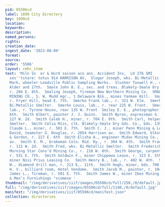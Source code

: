```yaml
---
pid: 05506cd
label: 1899 City Directory
key: 1899cd
location: 
keywords: 
description: 
named_persons: 
rights: 
creation_date: 
ingest_date: '2023-08-09'
format: 
source: 
order: '5506'
layout: cmhc_item
text: 'Miln Ss  er & Hurd saison aco ans. Accident Ins,  LO 276 SMI     POWELL & SMITH
  ses''tstare: totus 914 HARRISON AV,  Slogar Joseph, wks. Bi-Metallic Smelter.  Sloger
  Mark, wheeler Leadville Public Sampling Works.  Slusher Taswell H., carpenter, r.
  Alder and 17th.  Smale John B. E., sec. and treas. Blakely-Smale Dry Goods Co.,
  r. 204 E. 8th.  Smaling Joseph, fireman New Northern Mining Co.  SMALL HOPES CONSOLIDATED
  MINING CO., S. W. Mudd mgr., 1 Delaware Bik., mines Yankee Hill.  Small John, miner,
  r. Fryer Hill, head E. 7th.  Smerko Frank lab., r. 321 W. Elm.  Smerko Joseph, wks.
  Bi-Metallic Smelter.  Smerko Louis, lab., r. rear 225 W. Front.  Smerko Michael,
  lab., r. Tyrone House, rear 135 W. Front  Smiley E. E., photographer, bds. 139 E.
  6th.  Smith Albert, painter J. J. Quinn.  Smith Byron, expressman G. L. Wirth, r.
  127 W. 2d.  Smith Caleb H., miner, r. 704 E. 8th.  Smith Carl, helper Arkansas Valley
  Smelter.  Smith Celia Miss, clk. Blakely-Smale Dry Gds. Co., bds. 139 W. 7th.  Smith
  Claude L., miner, r. 501 E. 7th.  Smith C. J., miner Penn Mining & Leasing Co.  Smith
  David, teamster G. Douglas, r. 2054 Harrison av.  Smith Edward, blksmith. Hannan
  & Gordon, r. 227 E. 6th  Smith Elisha A., engineer Midas Mining Co., rms. 610 Harrison
  av.  Smith E. M., brakeman Colo. Mid. Ry., r. 304 W. 4th.  Smith Frank, engineer,
  r. 112 W. 2d.  Smith Fred, wks. Bi-Metallic Smelter.  Smith Frederick T., bkkpr.
  Morning Star Cons’d Mining Co., r. 216 W. 8th.  Smith George, carpenter H. C. Dimick,
  r. 531 E. 7th.  Smith Goldwin F., miner Chippewa Lease, r. 323 E. 5th.  Smith Henry,
  miner Nisi Prius Leasing Co.  Smith Henry B., lab., r. 402 W. 4th.  Smith Horatio
  W., diamond drill man, r. 213 E,. 11th.  Smith Hugh, miner, bds. 708 E. 6th.  Smith
  H. V., billiard room, Hotel Vendome.  Smith Jacob M., painter, r. 1044 W. 2d.  Smith
  James L., fireman, r. 501 E. 7th.  Smith James W., miner Ibex Mining Co.     a)  lothing
  & Men’s Furnishings "scomese '
thumbnail: "/img/derivatives/iiif/images/05506cd/full/250,/0/default.jpg"
full: "/img/derivatives/iiif/images/05506cd/full/1140,/0/default.jpg"
manifest: "/img/derivatives/iiif/05506cd/manifest.json"
collection: directories
---
```

